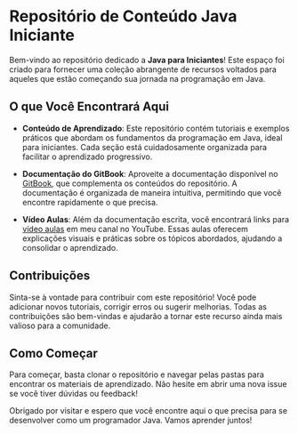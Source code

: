 # Repositório de Conteúdo Java Iniciante

Bem-vindo ao repositório dedicado a **Java para Iniciantes**! Este espaço foi criado para fornecer uma coleção abrangente de recursos voltados para aqueles que estão começando sua jornada na programação em Java.

## O que Você Encontrará Aqui

- **Conteúdo de Aprendizado**: Este repositório contém tutoriais e exemplos práticos que abordam os fundamentos da programação em Java, ideal para iniciantes. Cada seção está cuidadosamente organizada para facilitar o aprendizado progressivo.

- **Documentação do GitBook**: Aproveite a documentação disponível no [GitBook](https://maria-3.gitbook.io/maria-docs/), que complementa os conteúdos do repositório. A documentação é organizada de maneira intuitiva, permitindo que você encontre rapidamente o que precisa.

- **Vídeo Aulas**: Além da documentação escrita, você encontrará links para [vídeo aulas](https://www.youtube.com/@of.maripaz/featured) em meu canal no YouTube. Essas aulas oferecem explicações visuais e práticas sobre os tópicos abordados, ajudando a consolidar o aprendizado.

## Contribuições

Sinta-se à vontade para contribuir com este repositório! Você pode adicionar novos tutoriais, corrigir erros ou sugerir melhorias. Todas as contribuições são bem-vindas e ajudarão a tornar este recurso ainda mais valioso para a comunidade.

## Como Começar

Para começar, basta clonar o repositório e navegar pelas pastas para encontrar os materiais de aprendizado. Não hesite em abrir uma nova issue se você tiver dúvidas ou feedback!

Obrigado por visitar e espero que você encontre aqui o que precisa para se desenvolver como um programador Java. Vamos aprender juntos!
